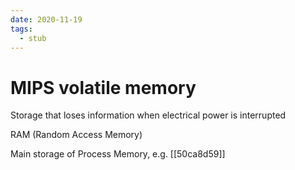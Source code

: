 ```yaml
---
date: 2020-11-19
tags: 
  - stub
---
```


# MIPS volatile memory

Storage that loses information when electrical power is interrupted

RAM (Random Access Memory)

Main storage of Process Memory, e.g. [[50ca8d59]]

